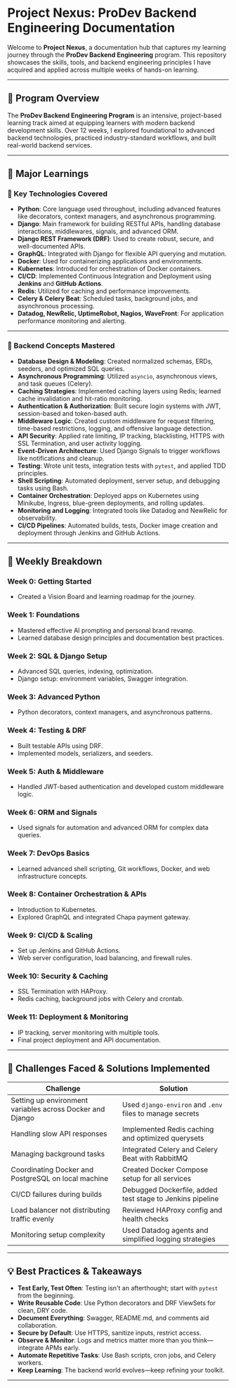 # Project Nexus: ProDev Backend Engineering Documentation

Welcome to **Project Nexus**, a documentation hub that captures my learning journey through the **ProDev Backend Engineering** program. This repository showcases the skills, tools, and backend engineering principles I have acquired and applied across multiple weeks of hands-on learning.

---

## 🚀 Program Overview

The **ProDev Backend Engineering Program** is an intensive, project-based learning track aimed at equipping learners with modern backend development skills. Over 12 weeks, I explored foundational to advanced backend technologies, practiced industry-standard workflows, and built real-world backend services.

---

## 🧠 Major Learnings

### 🔧 Key Technologies Covered

- **Python**: Core language used throughout, including advanced features like decorators, context managers, and asynchronous programming.
- **Django**: Main framework for building RESTful APIs, handling database interactions, middlewares, signals, and advanced ORM.
- **Django REST Framework (DRF)**: Used to create robust, secure, and well-documented APIs.
- **GraphQL**: Integrated with Django for flexible API querying and mutation.
- **Docker**: Used for containerizing applications and environments.
- **Kubernetes**: Introduced for orchestration of Docker containers.
- **CI/CD**: Implemented Continuous Integration and Deployment using **Jenkins** and **GitHub Actions**.
- **Redis**: Utilized for caching and performance improvements.
- **Celery & Celery Beat**: Scheduled tasks, background jobs, and asynchronous processing.
- **Datadog, NewRelic, UptimeRobot, Nagios, WaveFront**: For application performance monitoring and alerting.

---

### 🧱 Backend Concepts Mastered

- **Database Design & Modeling**: Created normalized schemas, ERDs, seeders, and optimized SQL queries.
- **Asynchronous Programming**: Utilized `asyncio`, asynchronous views, and task queues (Celery).
- **Caching Strategies**: Implemented caching layers using Redis; learned cache invalidation and hit-ratio monitoring.
- **Authentication & Authorization**: Built secure login systems with JWT, session-based and token-based auth.
- **Middleware Logic**: Created custom middleware for request filtering, time-based restrictions, logging, and offensive language detection.
- **API Security**: Applied rate limiting, IP tracking, blacklisting, HTTPS with SSL Termination, and user activity logging.
- **Event-Driven Architecture**: Used Django Signals to trigger workflows like notifications and cleanup.
- **Testing**: Wrote unit tests, integration tests with `pytest`, and applied TDD principles.
- **Shell Scripting**: Automated deployment, server setup, and debugging tasks using Bash.
- **Container Orchestration**: Deployed apps on Kubernetes using Minikube, Ingress, blue-green deployments, and rolling updates.
- **Monitoring and Logging**: Integrated tools like Datadog and NewRelic for observability.
- **CI/CD Pipelines**: Automated builds, tests, Docker image creation and deployment through Jenkins and GitHub Actions.

---

## 🔄 Weekly Breakdown

### Week 0: Getting Started
- Created a Vision Board and learning roadmap for the journey.

### Week 1: Foundations
- Mastered effective AI prompting and personal brand revamp.
- Learned database design principles and documentation best practices.

### Week 2: SQL & Django Setup
- Advanced SQL queries, indexing, optimization.
- Django setup: environment variables, Swagger integration.

### Week 3: Advanced Python
- Python decorators, context managers, and asynchronous patterns.

### Week 4: Testing & DRF
- Built testable APIs using DRF.
- Implemented models, serializers, and seeders.

### Week 5: Auth & Middleware
- Handled JWT-based authentication and developed custom middleware logic.

### Week 6: ORM and Signals
- Used signals for automation and advanced ORM for complex data queries.

### Week 7: DevOps Basics
- Learned advanced shell scripting, Git workflows, Docker, and web infrastructure concepts.

### Week 8: Container Orchestration & APIs
- Introduction to Kubernetes.
- Explored GraphQL and integrated Chapa payment gateway.

### Week 9: CI/CD & Scaling
- Set up Jenkins and GitHub Actions.
- Web server configuration, load balancing, and firewall rules.

### Week 10: Security & Caching
- SSL Termination with HAProxy.
- Redis caching, background jobs with Celery and crontab.

### Week 11: Deployment & Monitoring
- IP tracking, server monitoring with multiple tools.
- Final project deployment and API documentation.

---

## 🧩 Challenges Faced & Solutions Implemented

| Challenge | Solution |
|----------|----------|
| Setting up environment variables across Docker and Django | Used `django-environ` and `.env` files to manage secrets |
| Handling slow API responses | Implemented Redis caching and optimized querysets |
| Managing background tasks | Integrated Celery and Celery Beat with RabbitMQ |
| Coordinating Docker and PostgreSQL on local machine | Created Docker Compose setup for all services |
| CI/CD failures during builds | Debugged Dockerfile, added test stage to Jenkins pipeline |
| Load balancer not distributing traffic evenly | Reviewed HAProxy config and health checks |
| Monitoring setup complexity | Used Datadog agents and simplified logging strategies |

---

## 💡 Best Practices & Takeaways

- **Test Early, Test Often**: Testing isn't an afterthought; start with `pytest` from the beginning.
- **Write Reusable Code**: Use Python decorators and DRF ViewSets for clean, DRY code.
- **Document Everything**: Swagger, README.md, and comments aid collaboration.
- **Secure by Default**: Use HTTPS, sanitize inputs, restrict access.
- **Observe & Monitor**: Logs and metrics matter more than you think—integrate APMs early.
- **Automate Repetitive Tasks**: Use Bash scripts, cron jobs, and Celery workers.
- **Keep Learning**: The backend world evolves—keep refining your toolkit.

---

